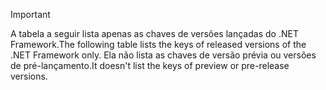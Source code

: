 
> [!IMPORTANT]
> <span data-ttu-id="82915-101">A tabela a seguir lista apenas as chaves de versões lançadas do .NET Framework.</span><span class="sxs-lookup"><span data-stu-id="82915-101">The following table lists the keys of released versions of the .NET Framework only.</span></span> <span data-ttu-id="82915-102">Ela não lista as chaves de versão prévia ou versões de pré-lançamento.</span><span class="sxs-lookup"><span data-stu-id="82915-102">It doesn't list the keys of preview or pre-release versions.</span></span>
